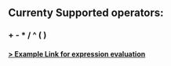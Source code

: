 ## Currenty Supported operators:
###  +   -   *   /   ^  (  ) 


#### [> Example Link for expression evaluation](http://csis.pace.edu/~wolf/CS122/infix-postfix.htm) 